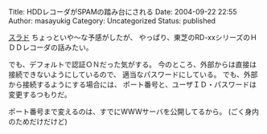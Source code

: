 Title: HDDレコーダがSPAMの踏み台にされる
Date: 2004-09-22 22:55
Author: masayukig
Category: Uncategorized
Status: published

[スラド](http://slashdot.jp/article.pl?sid=04/09/20/2213218&topic=66)
ちょっといや〜な予感がしたが、
やっぱり、東芝のRD-xxシリーズのＨＤＤレコーダの話みたい。

でも、デフォルトで認証ＯＮだった気がする。
今のところ、外部からは直接は接続できないようにしているので、
適当なパスワードにしている。
でも、外部から接続するようにする場合には、
ポート番号と、ユーザＩＤ・パスワードは変更するつもりだ。

ポート番号まで変えるのは、すでにWWWサーバを公開してるから。
(ごく身内のためだけだけど)
